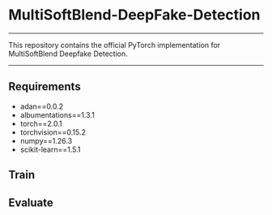 # MultiSoftBlend-DeepFake-Detection
***
This repository contains the official PyTorch implementation for MultiSoftBlend Deepfake Detection.
***
## Requirements
+ adan==0.0.2
+ albumentations==1.3.1
+ torch==2.0.1
+ torchvision==0.15.2
+ numpy==1.26.3
+ scikit-learn==1.5.1
## Train

## Evaluate
